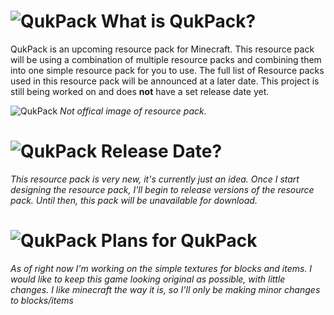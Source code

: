 # ![QukPack](https://i.imgur.com/wOQzmom.gif) What is QukPack?
QukPack is an upcoming resource pack for Minecraft. This resource pack will be using a combination of multiple resource packs and combining them into one simple resource pack for you to use. The full list of Resource packs used in this resource pack will be announced at a later date. This project is still being worked on and does **not** have a set release date yet.


![QukPack](https://i.imgur.com/TPmCSr8.jpg)
*Not offical image of resource pack.*


# ![QukPack](https://i.imgur.com/wOQzmom.gif) Release Date?
*This resource pack is very new, it's currently just an idea. Once I start designing the resource pack, I'll begin to release versions of the resource pack. Until then, this pack will be unavailable for download.*


# ![QukPack](https://i.imgur.com/wOQzmom.gif) Plans for QukPack
*As of right now I'm working on the simple textures for blocks and items. I would like to keep this game looking original as possible, with little changes. I like minecraft the way it is, so I'll only be making minor changes to blocks/items*

